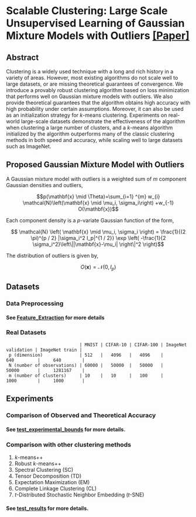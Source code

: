 # Scalable Clustering: Large Scale Unsupervised Learning of Gaussian Mixture Models with Outliers    [[Paper]](https://arxiv.org/abs/2302.14599)

## Abstract
Clustering is a widely used technique with a long and rich history in a variety of areas. However, most existing algorithms do not scale well to large datasets, or are missing theoretical guarantees of convergence. We introduce a provably robust clustering algorithm based on loss minimization that performs well on Gaussian mixture models with outliers. We also provide theoretical guarantees that the algorithm obtains high accuracy with high probability under certain assumptions. Moreover, it can also be used as an initialization strategy for $k$-means clustering. 
Experiments on real-world large-scale datasets demonstrate the effectiveness of the algorithm when clustering a large number of clusters, and a $k$-means algorithm initialized by the algorithm outperforms many of the classic clustering methods in both speed and accuracy, while scaling well to large datasets such as ImageNet.

## Proposed Gaussian Mixture Model with Outliers

A Gaussian mixture model with outliers is a weighted sum of $m$ component Gaussian densities and outliers,

$$p(\mathbf{x} \mid \Theta)=\sum_{i=1} ^{m} w_{i} \mathcal{N}\left(\mathbf{x} \mid \mu_i, \sigma_i\right) +w_{-1} O(\mathbf{x})$$

Each component density is a $p$-variate Gaussian function of the form,

$$ \mathcal{N} \left( \mathbf{x} \mid \mu_i, \sigma_i \right) = \frac{1}{(2 \pi)^{p / 2} |\sigma_i^2 I_p|^{1 / 2}} \exp \left( -\frac{1}{2 \sigma_i^2}\left\||\mathbf{x}-\mu_i| \right\|^2 \right)$$

The distribution of outliers is given by,

$$ O(\mathbf{x})=\mathcal{N}(0,I_{p})$$

## Datasets

### Data Preprocessing

#### See [Feature_Extraction](./Feature_Extraction) for more details

### Real Datasets
                                | MNIST | CIFAR-10 | CIFAR-100 | ImageNet validation | ImageNet train |
     p (dimension)              | 512   |   4096   |   4096    |         640         |     640        |
     N (number of observations) | 60000 |   50000  |   50000   |         50000       |     1281167    |
     m (number of clusters)     | 10    |   10     |   100     |         1000        |     1000       |

## Experiments


### Comparison of Observed and Theoretical Accuracy

#### See [test_experimental_bounds](./test_experimental_bounds) for more details.

### Comparison with other clustering methods

1. $k$-means++ 
2. Robust $k$-means++
3. Spectral Clustering (SC) 
4. Tensor Decomposition (TD) 
5. Expectation Maximization (EM) 
6. Complete Linkage Clustering (CL) 
7. $t$-Distributed Stochastic Neighbor Embedding ($t$-SNE) 

#### See [test_results](./test_results) for more details.